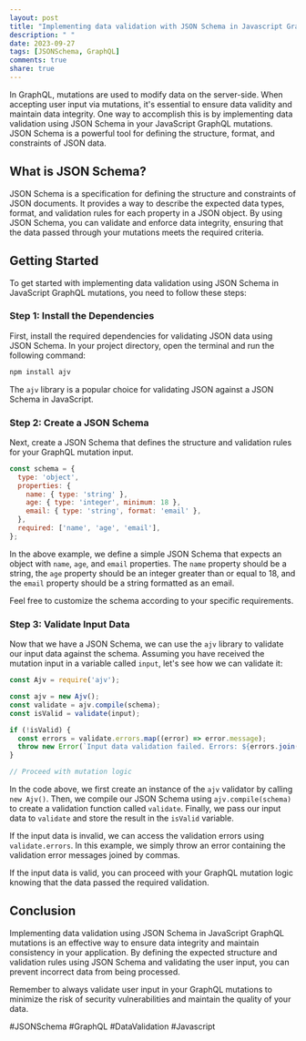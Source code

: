 ```yaml
---
layout: post
title: "Implementing data validation with JSON Schema in Javascript GraphQL mutations"
description: " "
date: 2023-09-27
tags: [JSONSchema, GraphQL]
comments: true
share: true
---
```


In GraphQL, mutations are used to modify data on the server-side. When accepting user input via mutations, it's essential to ensure data validity and maintain data integrity. One way to accomplish this is by implementing data validation using JSON Schema in your JavaScript GraphQL mutations. JSON Schema is a powerful tool for defining the structure, format, and constraints of JSON data.

## What is JSON Schema?

JSON Schema is a specification for defining the structure and constraints of JSON documents. It provides a way to describe the expected data types, format, and validation rules for each property in a JSON object. By using JSON Schema, you can validate and enforce data integrity, ensuring that the data passed through your mutations meets the required criteria.

## Getting Started

To get started with implementing data validation using JSON Schema in JavaScript GraphQL mutations, you need to follow these steps:

### Step 1: Install the Dependencies

First, install the required dependencies for validating JSON data using JSON Schema. In your project directory, open the terminal and run the following command:

```bash
npm install ajv
```

The `ajv` library is a popular choice for validating JSON against a JSON Schema in JavaScript.

### Step 2: Create a JSON Schema

Next, create a JSON Schema that defines the structure and validation rules for your GraphQL mutation input.

```javascript
const schema = {
  type: 'object',
  properties: {
    name: { type: 'string' },
    age: { type: 'integer', minimum: 18 },
    email: { type: 'string', format: 'email' },
  },
  required: ['name', 'age', 'email'],
};
```

In the above example, we define a simple JSON Schema that expects an object with `name`, `age`, and `email` properties. The `name` property should be a string, the `age` property should be an integer greater than or equal to 18, and the `email` property should be a string formatted as an email.

Feel free to customize the schema according to your specific requirements.

### Step 3: Validate Input Data

Now that we have a JSON Schema, we can use the `ajv` library to validate our input data against the schema. Assuming you have received the mutation input in a variable called `input`, let's see how we can validate it:

```javascript
const Ajv = require('ajv');

const ajv = new Ajv();
const validate = ajv.compile(schema);
const isValid = validate(input);

if (!isValid) {
  const errors = validate.errors.map((error) => error.message);
  throw new Error(`Input data validation failed. Errors: ${errors.join(', ')}`);
}

// Proceed with mutation logic
```

In the code above, we first create an instance of the `ajv` validator by calling `new Ajv()`. Then, we compile our JSON Schema using `ajv.compile(schema)` to create a validation function called `validate`. Finally, we pass our input data to `validate` and store the result in the `isValid` variable.

If the input data is invalid, we can access the validation errors using `validate.errors`. In this example, we simply throw an error containing the validation error messages joined by commas.

If the input data is valid, you can proceed with your GraphQL mutation logic knowing that the data passed the required validation.

## Conclusion

Implementing data validation using JSON Schema in JavaScript GraphQL mutations is an effective way to ensure data integrity and maintain consistency in your application. By defining the expected structure and validation rules using JSON Schema and validating the user input, you can prevent incorrect data from being processed.

Remember to always validate user input in your GraphQL mutations to minimize the risk of security vulnerabilities and maintain the quality of your data.

#JSONSchema #GraphQL #DataValidation #Javascript